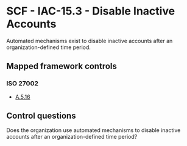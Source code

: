 # SCF - IAC-15.3 - Disable Inactive Accounts
Automated mechanisms exist to disable inactive accounts after an organization-defined time period. 
## Mapped framework controls
### ISO 27002
- [A.5.16](../iso27002/a-5.md#a516)
  
## Control questions
Does the organization use automated mechanisms to disable inactive accounts after an organization-defined time period? 
  